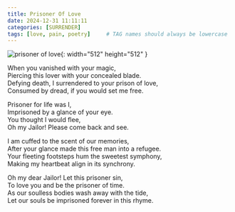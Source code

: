 ```yaml
---
title: Prisoner Of Love
date: 2024-12-31 11:11:11
categories: [SURRENDER]
tags: [love, pain, poetry]     # TAG names should always be lowercase
---
```


![prisoner of love](https://i.imgur.com/5EWKiuF.png){: width="512" height="512" }

<div class="poem-container">
  <p class="poem-line">When you vanished with your magic,<br> 
    Piercing this lover with your concealed blade.<br> 
    Defying death, I surrendered to your prison of love,<br> 
    Consumed by dread, if you would set me free.</p>
  
  <p class="poem-line">Prisoner for life was I,<br> 
    Imprisoned by a glance of your eye.<br> 
    You thought I would flee,<br> 
    Oh my Jailor! Please come back and see.</p>
  
  <p class="poem-line">I am cuffed to the scent of our memories,<br> 
    After your glance made this free man into a refugee.<br> 
    Your fleeting footsteps hum the sweetest symphony,<br> 
    Making my heartbeat align in its synchrony.</p>
  
  <p class="poem-line">Oh my dear Jailor! Let this prisoner sin,<br> 
    To love you and be the prisoner of time.<br> 
    As our soulless bodies wash away with the tide,<br> 
    Let our souls be imprisoned forever in this rhyme.</p>
</div>
